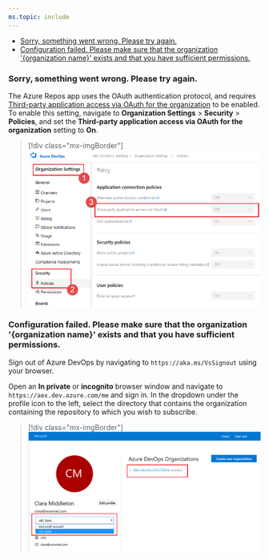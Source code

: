 ```yaml
---
ms.topic: include
---
```


* [Sorry, something went wrong. Please try again.](#sorry-something-went-wrong-please-try-again)
* [Configuration failed. Please make sure that the organization '{organization name}' exists and that you have sufficient 
permissions.](#configuration-failed-please-make-sure-that-the-organization-organization-name-exists-and-that-you-have-sufficient-permissions)

### Sorry, something went wrong. Please try again.

The Azure Repos app uses the OAuth authentication protocol, and requires [Third-party application access via OAuth for the 
organization](/azure/devops/organizations/accounts/change-application-access-policies#change-application-access-policies) to be enabled. 
To enable this setting, navigate to **Organization Settings** > **Security** > **Policies**, and set the **Third-party application access
 via OAuth for the organization** setting to **On**.

> [!div class="mx-imgBorder"]
> ![Enable the Third-party application access via OAuth for the organization setting](../_img/troubleshooting/third-party-app-consent.png)

### Configuration failed. Please make sure that the organization '{organization name}' exists and that you have sufficient permissions.

Sign out of Azure DevOps by navigating to `https://aka.ms/VsSignout` using your browser.

Open an **In private** or **incognito** browser window and navigate to `https://aex.dev.azure.com/me` and sign in. In the dropdown under the profile 
icon to the left, select the directory that contains the organization containing the repository to which you wish to subscribe.

> [!div class="mx-imgBorder"]
> ![Select the directory that contains the organization that contains the project](../_img/troubleshooting/profile-page.png)